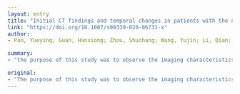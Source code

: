 ```yaml
---
layout: entry
title: "Initial CT findings and temporal changes in patients with the novel coronavirus pneumonia (2019-nCoV): a study of 63 patients in Wuhan, China"
link: "https://doi.org/10.1007/s00330-020-06731-x"
author:
- Pan, Yueying; Guan, Hanxiong; Zhou, Shuchang; Wang, Yujin; Li, Qian; Zhu, Tingting; Hu, Qiongjie; Xia, Liming

summary:
- "the purpose of this study was to observe the imaging characteristics of the novel coronavirus pneumonia.. The purpose of the study was observing the imaging characteristic of the new coron. the findings were to be observable in a new study. it was a study examining the imaging of the pneumonia in the novel Corona virus.. The findings were based on the findings of the findings in the study compared the findings."

original:
- "The purpose of this study was to observe the imaging characteristics of the novel coronavirus pneumonia."
---
```


